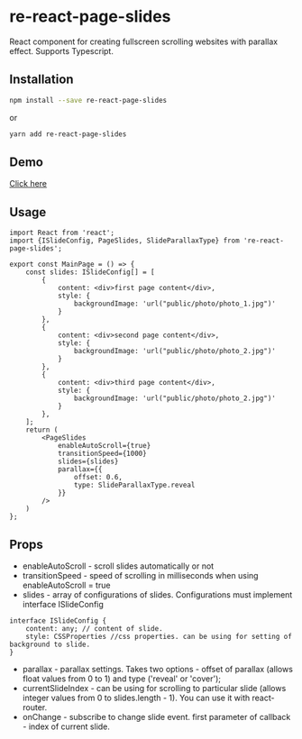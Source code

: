 # re-react-page-slides

React component for creating fullscreen scrolling websites with parallax effect. Supports Typescript.

## Installation

```sh
npm install --save re-react-page-slides
```

or

```sh
yarn add re-react-page-slides
```

## Demo

[Click here](https://wermetal.github.io/react-page-slides/)

## Usage

```
import React from 'react';
import {ISlideConfig, PageSlides, SlideParallaxType} from 're-react-page-slides';

export const MainPage = () => {
    const slides: ISlideConfig[] = [
        {
            content: <div>first page content</div>,
            style: {
                backgroundImage: 'url("public/photo/photo_1.jpg")'
            }
        },
        {
            content: <div>second page content</div>,
            style: {
                backgroundImage: 'url("public/photo/photo_2.jpg")'
            }
        },
        {
            content: <div>third page content</div>,
            style: {
                backgroundImage: 'url("public/photo/photo_2.jpg")'
            }
        },
    ];
    return (
        <PageSlides
            enableAutoScroll={true}
            transitionSpeed={1000}
            slides={slides}
            parallax={{
                offset: 0.6,
                type: SlideParallaxType.reveal
            }}
        />
    )
};
```

## Props

- enableAutoScroll - scroll slides automatically or not
- transitionSpeed - speed of scrolling in milliseconds when using enableAutoScroll = true
- slides - array of configurations of slides. Configurations must implement interface ISlideConfig

```
interface ISlideConfig {
    content: any; // content of slide.
    style: CSSProperties //css properties. can be using for setting of background to slide.
}
```

- parallax - parallax settings. Takes two options - offset of parallax (allows float values from 0 to 1) and type ('reveal' or 'cover');
- currentSlideIndex - can be using for scrolling to particular slide (allows integer values from 0 to slides.length - 1). You can use it with react-router.
- onChange - subscribe to change slide event. first parameter of callback - index of current slide.
